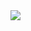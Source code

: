 <img src="https://github-readme-stats.vercel.app/api?username=avijeet108&&show_icons=true&title_color=ffffff&icon_color=bb2acf&text_color=daf7dc&bg_color=151515">

